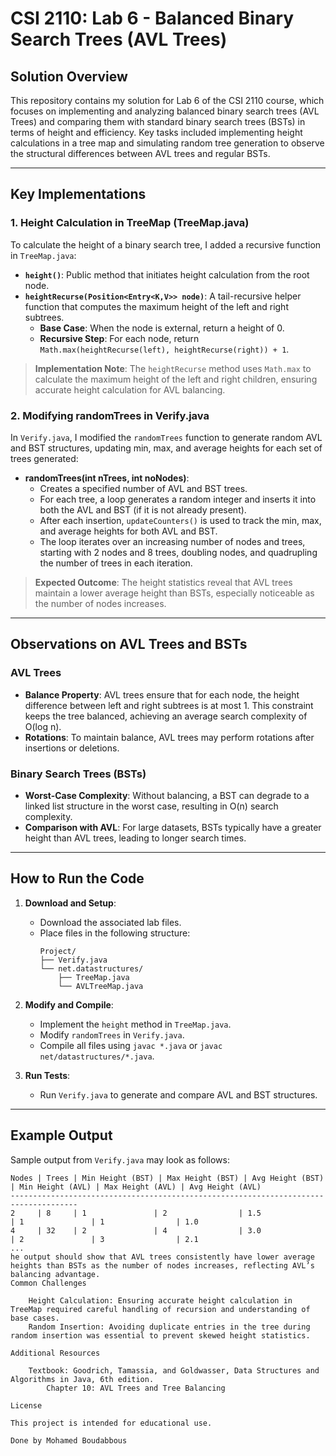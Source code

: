 # CSI 2110: Lab 6 - Balanced Binary Search Trees (AVL Trees)

## Solution Overview

This repository contains my solution for Lab 6 of the CSI 2110 course, which focuses on implementing and analyzing balanced binary search trees (AVL Trees) and comparing them with standard binary search trees (BSTs) in terms of height and efficiency. Key tasks included implementing height calculations in a tree map and simulating random tree generation to observe the structural differences between AVL trees and regular BSTs.

---

## Key Implementations

### 1. Height Calculation in TreeMap (TreeMap.java)
To calculate the height of a binary search tree, I added a recursive function in `TreeMap.java`:

- **`height()`**: Public method that initiates height calculation from the root node.
- **`heightRecurse(Position<Entry<K,V>> node)`**: A tail-recursive helper function that computes the maximum height of the left and right subtrees.
  - **Base Case**: When the node is external, return a height of 0.
  - **Recursive Step**: For each node, return `Math.max(heightRecurse(left), heightRecurse(right)) + 1`.

> **Implementation Note**: The `heightRecurse` method uses `Math.max` to calculate the maximum height of the left and right children, ensuring accurate height calculation for AVL balancing.

### 2. Modifying randomTrees in Verify.java
In `Verify.java`, I modified the `randomTrees` function to generate random AVL and BST structures, updating min, max, and average heights for each set of trees generated:

- **randomTrees(int nTrees, int noNodes)**: 
  - Creates a specified number of AVL and BST trees.
  - For each tree, a loop generates a random integer and inserts it into both the AVL and BST (if it is not already present).
  - After each insertion, `updateCounters()` is used to track the min, max, and average heights for both AVL and BST.
  - The loop iterates over an increasing number of nodes and trees, starting with 2 nodes and 8 trees, doubling nodes, and quadrupling the number of trees in each iteration.

> **Expected Outcome**: The height statistics reveal that AVL trees maintain a lower average height than BSTs, especially noticeable as the number of nodes increases.

---

## Observations on AVL Trees and BSTs

### AVL Trees
- **Balance Property**: AVL trees ensure that for each node, the height difference between left and right subtrees is at most 1. This constraint keeps the tree balanced, achieving an average search complexity of O(log n).
- **Rotations**: To maintain balance, AVL trees may perform rotations after insertions or deletions.

### Binary Search Trees (BSTs)
- **Worst-Case Complexity**: Without balancing, a BST can degrade to a linked list structure in the worst case, resulting in O(n) search complexity.
- **Comparison with AVL**: For large datasets, BSTs typically have a greater height than AVL trees, leading to longer search times.

---

## How to Run the Code

1. **Download and Setup**:
   - Download the associated lab files.
   - Place files in the following structure:
     ```plaintext
     Project/
     ├── Verify.java
     └── net.datastructures/
         ├── TreeMap.java
         └── AVLTreeMap.java
     ```

2. **Modify and Compile**:
   - Implement the `height` method in `TreeMap.java`.
   - Modify `randomTrees` in `Verify.java`.
   - Compile all files using `javac *.java` or `javac net/datastructures/*.java`.

3. **Run Tests**:
   - Run `Verify.java` to generate and compare AVL and BST structures.

---

## Example Output

Sample output from `Verify.java` may look as follows:

```plaintext
Nodes | Trees | Min Height (BST) | Max Height (BST) | Avg Height (BST) | Min Height (AVL) | Max Height (AVL) | Avg Height (AVL)
-------------------------------------------------------------------------------------
2     | 8     | 1               | 2                | 1.5              | 1               | 1                | 1.0
4     | 32    | 2               | 4                | 3.0              | 2               | 3                | 2.1
...
he output should show that AVL trees consistently have lower average heights than BSTs as the number of nodes increases, reflecting AVL’s balancing advantage.
Common Challenges

    Height Calculation: Ensuring accurate height calculation in TreeMap required careful handling of recursion and understanding of base cases.
    Random Insertion: Avoiding duplicate entries in the tree during random insertion was essential to prevent skewed height statistics.

Additional Resources

    Textbook: Goodrich, Tamassia, and Goldwasser, Data Structures and Algorithms in Java, 6th edition.
        Chapter 10: AVL Trees and Tree Balancing

License

This project is intended for educational use.

Done by Mohamed Boudabbous